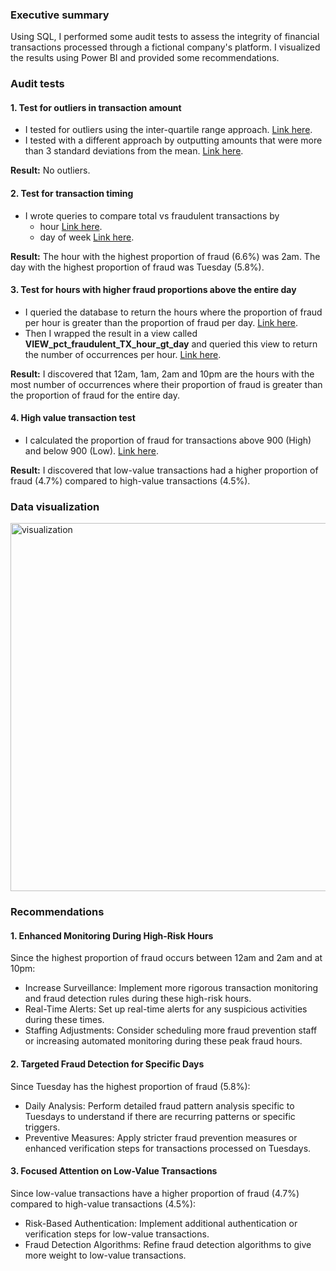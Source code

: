 ### Executive summary
Using SQL, I performed some audit tests to assess the integrity of financial transactions processed through a fictional company's platform. I visualized the results using Power BI and provided some recommendations.

### Audit tests
#### 1. Test for outliers in transaction amount
- I tested for outliers using the inter-quartile range approach. [Link here](https://github.com/johnuzoma/audit-analytics/blob/main/sql/1.%20outlier%20detection%20using%20IQR.png).
- I tested with a different approach by outputting amounts that were more than 3 standard deviations from the mean. [Link here](https://github.com/johnuzoma/audit-analytics/blob/main/sql/2.%20outlier%20detection%20using%20mean_std.png).

**Result:** No outliers.

#### 2. Test for transaction timing
- I wrote queries to compare total vs fraudulent transactions by
  - hour [Link here](https://github.com/johnuzoma/audit-analytics/blob/main/sql/6.%20fraud_by_hour.png).
  - day of week [Link here](https://github.com/johnuzoma/audit-analytics/blob/main/sql/7.%20fraud_by_day.png).

**Result:** The hour with the highest proportion of fraud (6.6%) was 2am. The day with the highest proportion of fraud was Tuesday (5.8%).

#### 3. Test for hours with higher fraud proportions above the entire day
- I queried the database to return the hours where the proportion of fraud per hour is greater than the proportion of fraud per day. [Link here](https://github.com/johnuzoma/audit-analytics/blob/main/sql/4.%20fraud_hour_gt_day.png).
- Then I wrapped the result in a view called **VIEW_pct_fraudulent_TX_hour_gt_day** and queried this view to return the number of occurrences per hour. [Link here](https://github.com/johnuzoma/audit-analytics/blob/main/sql/5.%20occurrences_fraud_hour_gt_day.png).

**Result:** I discovered that 12am, 1am, 2am and 10pm are the hours with the most number of occurrences where their proportion of fraud is greater than the proportion of fraud for the entire day.

#### 4. High value transaction test
- I calculated the proportion of fraud for transactions above 900 (High) and below 900 (Low). [Link here](https://github.com/johnuzoma/audit-analytics/blob/main/sql/3.%20high%20value%20TX%20test.png).

**Result:** I discovered that low-value transactions had a higher proportion of fraud (4.7%) compared to high-value transactions (4.5%). 

### Data visualization
<img width="589" alt="visualization" src="https://github.com/user-attachments/assets/b7aa3dd2-af01-4322-8c17-4805f677b938">

### Recommendations

#### 1. Enhanced Monitoring During High-Risk Hours
Since the highest proportion of fraud occurs between 12am and 2am and at 10pm:
- Increase Surveillance: Implement more rigorous transaction monitoring and fraud detection rules during these high-risk hours.
- Real-Time Alerts: Set up real-time alerts for any suspicious activities during these times.
- Staffing Adjustments: Consider scheduling more fraud prevention staff or increasing automated monitoring during these peak fraud hours.

#### 2. Targeted Fraud Detection for Specific Days
Since Tuesday has the highest proportion of fraud (5.8%):
- Daily Analysis: Perform detailed fraud pattern analysis specific to Tuesdays to understand if there are recurring patterns or specific triggers.
- Preventive Measures: Apply stricter fraud prevention measures or enhanced verification steps for transactions processed on Tuesdays.

#### 3. Focused Attention on Low-Value Transactions
Since low-value transactions have a higher proportion of fraud (4.7%) compared to high-value transactions (4.5%):
- Risk-Based Authentication: Implement additional authentication or verification steps for low-value transactions.
- Fraud Detection Algorithms: Refine fraud detection algorithms to give more weight to low-value transactions.

